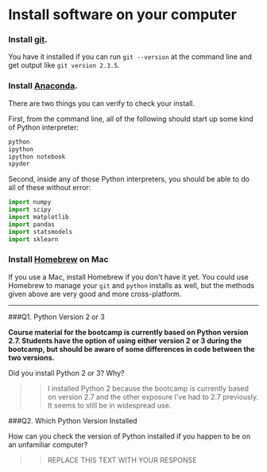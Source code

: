 # Install software on your computer


### Install [git](http://git-scm.com/).

You have it installed if you can run `git --version` at the command
line and get output like `git version 2.3.5`.


### Install [Anaconda](http://continuum.io/downloads).

There are two things you can verify to check your install.

First, from the command line, all of the following should start up
some kind of Python interpreter:

```bash
python
ipython
ipython notebook
spyder
```

Second, inside any of those Python interpreters, you should be able to
do all of these without error:

```python
import numpy
import scipy
import matplotlib
import pandas
import statsmodels
import sklearn
```

### Install [Homebrew](http://brew.sh/) on Mac

If you use a Mac, install Homebrew if you don't
have it yet. You could use Homebrew to manage your `git` and `python`
installs as well, but the methods given above are very good and more
cross-platform.

---

###Q1. Python Version 2 or 3

**Course material for the bootcamp is currently based on Python version 2.7. Students have the option of using either version 2 or 3 during the bootcamp, but should be aware of some differences in code between the two versions.**  

Did you install Python 2 or 3? Why?  

>> I installed Python 2 because the bootcamp is currently based on version 2.7 and the other exposure I've had to 2.7 previously. It seems to still be in widespread use.

###Q2. Which Python Version Installed   

How can you check the version of Python installed if you happen to be on an unfamiliar computer?

>> REPLACE THIS TEXT WITH YOUR RESPONSE

 


